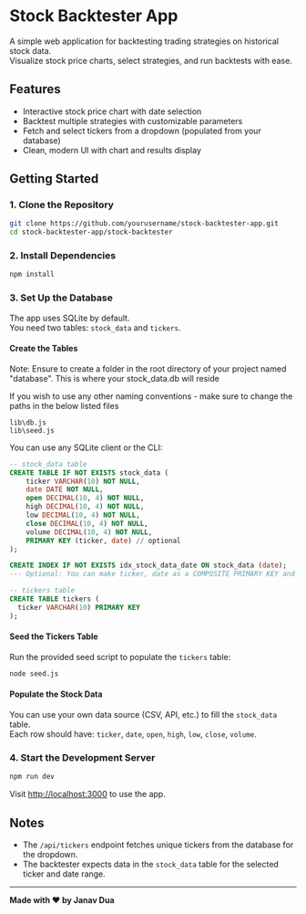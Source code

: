 # Stock Backtester App

A simple web application for backtesting trading strategies on historical stock data.  
Visualize stock price charts, select strategies, and run backtests with ease.

## Features

- Interactive stock price chart with date selection
- Backtest multiple strategies with customizable parameters
- Fetch and select tickers from a dropdown (populated from your database)
- Clean, modern UI with chart and results display

## Getting Started

### 1. Clone the Repository

```bash
git clone https://github.com/yourusername/stock-backtester-app.git
cd stock-backtester-app/stock-backtester
```

### 2. Install Dependencies

```bash
npm install
```

### 3. Set Up the Database

The app uses SQLite by default.  
You need two tables: `stock_data` and `tickers`.

#### Create the Tables

Note: Ensure to create a folder in the root directory of your project named "database". This is where your stock_data.db will reside

If you wish to use any other naming conventions - make sure to change the paths in the below listed files

```
lib\db.js
lib\seed.js
```

You can use any SQLite client or the CLI:

```sql
-- stock_data table
CREATE TABLE IF NOT EXISTS stock_data (
    ticker VARCHAR(10) NOT NULL,
    date DATE NOT NULL,
    open DECIMAL(10, 4) NOT NULL,
    high DECIMAL(10, 4) NOT NULL,
    low DECIMAL(10, 4) NOT NULL,
    close DECIMAL(10, 4) NOT NULL,
    volume DECIMAL(10, 4) NOT NULL,
    PRIMARY KEY (ticker, date) // optional
);

CREATE INDEX IF NOT EXISTS idx_stock_data_date ON stock_data (date);
--- Optional: You can make ticker, date as a COMPOSITE PRIMARY KEY and even create INDEXES for faster querying.

-- tickers table
CREATE TABLE tickers (
  ticker VARCHAR(10) PRIMARY KEY
);
```

#### Seed the Tickers Table

Run the provided seed script to populate the `tickers` table:

```bash
node seed.js
```

#### Populate the Stock Data

You can use your own data source (CSV, API, etc.) to fill the `stock_data` table.  
Each row should have: `ticker`, `date`, `open`, `high`, `low`, `close`, `volume`.

### 4. Start the Development Server

```bash
npm run dev
```

Visit [http://localhost:3000](http://localhost:3000) to use the app.

## Notes

- The `/api/tickers` endpoint fetches unique tickers from the database for the dropdown.
- The backtester expects data in the `stock_data` table for the selected ticker and date range.

---

**Made with ❤️ by Janav Dua**
